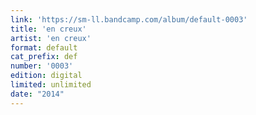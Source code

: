 ```yaml
---
link: 'https://sm-ll.bandcamp.com/album/default-0003'
title: 'en creux'
artist: 'en creux'
format: default
cat_prefix: def
number: '0003'
edition: digital
limited: unlimited
date: "2014"
---
```

